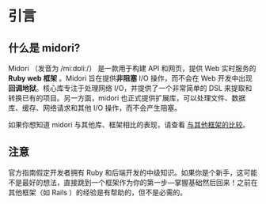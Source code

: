 # 引言

## 什么是 midori?

Midori （发音为 /miːdɒliː/） 是一款用于构建 API 和网页，提供 Web 实时服务的 **Ruby web 框架** 。Midori 旨在提供**非阻塞** I/O 操作，而不会在 Web 开发中出现**回调地狱**。核心库专注于处理网络 I/O，并提供了一个非常简单的 DSL 来提取和转换已有的项目。另一方面，midori 也正式提供扩展库，可以处理文件、数据库、缓存、网络请求和其他 I/O 操作，而不会产生阻塞。

如果你想知道 midori 与其他库、框架相比的表现，请查看 [与其他框架的比较](meta/comparison_with_other_frameworks.md)。

## 注意

官方指南假定开发者拥有 Ruby 和后端开发的中级知识。如果你是个新手，这可能不是最好的想法，直接跳到一个框架作为你的第一步—掌握基础然后回来！之前在其他框架（如 Rails ）的经验是有帮助的，但不是必需的。 
